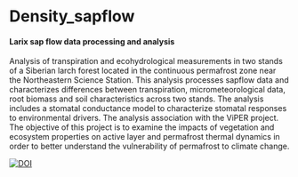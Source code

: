 # Density_sapflow

#### Larix sap flow data processing and analysis

Analysis of transpiration and ecohydrological measurements in two stands of a Siberian larch forest located in the continuous permafrost zone near the Northeastern Science Station. This analysis processes sapflow data and characterizes differences between transpiration, micrometeorological data, root biomass and soil characteristics across two stands. The analysis includes a stomatal conductance model to characterize stomatal responses to environmental drivers. The analysis association with the ViPER project. The objective of this project is to examine the impacts of vegetation and ecosystem properties on active layer and permafrost thermal dynamics in order to better understand the vulnerability of permafrost to climate change.

[![DOI](https://zenodo.org/badge/73092485.svg)](https://zenodo.org/badge/latestdoi/73092485)
